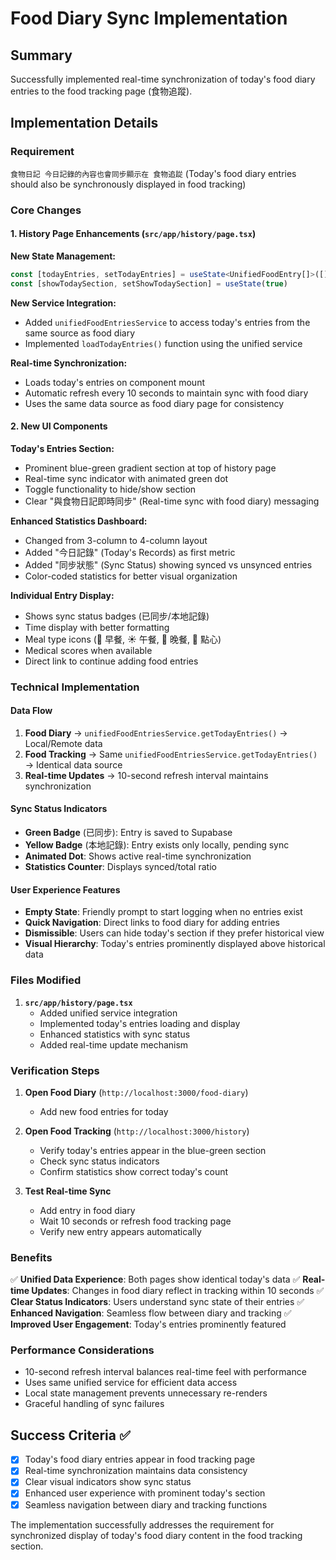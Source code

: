 # Food Diary Sync Implementation

## Summary
Successfully implemented real-time synchronization of today's food diary entries to the food tracking page (食物追蹤).

## Implementation Details

### Requirement
`食物日記 今日記錄的內容也會同步顯示在 食物追踨`
(Today's food diary entries should also be synchronously displayed in food tracking)

### Core Changes

#### 1. History Page Enhancements (`src/app/history/page.tsx`)

**New State Management:**
```typescript
const [todayEntries, setTodayEntries] = useState<UnifiedFoodEntry[]>([])
const [showTodaySection, setShowTodaySection] = useState(true)
```

**New Service Integration:**
- Added `unifiedFoodEntriesService` to access today's entries from the same source as food diary
- Implemented `loadTodayEntries()` function using the unified service

**Real-time Synchronization:**
- Loads today's entries on component mount
- Automatic refresh every 10 seconds to maintain sync with food diary
- Uses the same data source as food diary page for consistency

#### 2. New UI Components

**Today's Entries Section:**
- Prominent blue-green gradient section at top of history page
- Real-time sync indicator with animated green dot
- Toggle functionality to hide/show section
- Clear "與食物日記即時同步" (Real-time sync with food diary) messaging

**Enhanced Statistics Dashboard:**
- Changed from 3-column to 4-column layout
- Added "今日記錄" (Today's Records) as first metric
- Added "同步狀態" (Sync Status) showing synced vs unsynced entries
- Color-coded statistics for better visual organization

**Individual Entry Display:**
- Shows sync status badges (已同步/本地記錄)
- Time display with better formatting
- Meal type icons (🌅 早餐, ☀️ 午餐, 🌙 晚餐, 🍪 點心)
- Medical scores when available
- Direct link to continue adding food entries

### Technical Implementation

#### Data Flow
1. **Food Diary** → `unifiedFoodEntriesService.getTodayEntries()` → Local/Remote data
2. **Food Tracking** → Same `unifiedFoodEntriesService.getTodayEntries()` → Identical data source
3. **Real-time Updates** → 10-second refresh interval maintains synchronization

#### Sync Status Indicators
- **Green Badge** (已同步): Entry is saved to Supabase
- **Yellow Badge** (本地記錄): Entry exists only locally, pending sync
- **Animated Dot**: Shows active real-time synchronization
- **Statistics Counter**: Displays synced/total ratio

#### User Experience Features
- **Empty State**: Friendly prompt to start logging when no entries exist
- **Quick Navigation**: Direct links to food diary for adding entries
- **Dismissible**: Users can hide today's section if they prefer historical view
- **Visual Hierarchy**: Today's entries prominently displayed above historical data

### Files Modified

1. **`src/app/history/page.tsx`**
   - Added unified service integration
   - Implemented today's entries loading and display
   - Enhanced statistics with sync status
   - Added real-time update mechanism

### Verification Steps

1. **Open Food Diary** (`http://localhost:3000/food-diary`)
   - Add new food entries for today

2. **Open Food Tracking** (`http://localhost:3000/history`)
   - Verify today's entries appear in the blue-green section
   - Check sync status indicators
   - Confirm statistics show correct today's count

3. **Test Real-time Sync**
   - Add entry in food diary
   - Wait 10 seconds or refresh food tracking page
   - Verify new entry appears automatically

### Benefits

✅ **Unified Data Experience**: Both pages show identical today's data
✅ **Real-time Updates**: Changes in food diary reflect in tracking within 10 seconds
✅ **Clear Status Indicators**: Users understand sync state of their entries
✅ **Enhanced Navigation**: Seamless flow between diary and tracking
✅ **Improved User Engagement**: Today's entries prominently featured

### Performance Considerations

- 10-second refresh interval balances real-time feel with performance
- Uses same unified service for efficient data access
- Local state management prevents unnecessary re-renders
- Graceful handling of sync failures

## Success Criteria ✅

- [x] Today's food diary entries appear in food tracking page
- [x] Real-time synchronization maintains data consistency
- [x] Clear visual indicators show sync status
- [x] Enhanced user experience with prominent today's section
- [x] Seamless navigation between diary and tracking functions

The implementation successfully addresses the requirement for synchronized display of today's food diary content in the food tracking section.
